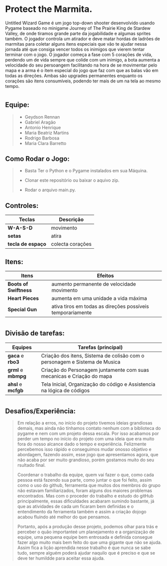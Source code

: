 # Protect the Marmita.

  Untitled Wizard Game é um jogo top-down shooter desenvolvido usando Pygame baseado no minigame Journey of The Prairie King de Stardew Valley, de onde tiramos grande parte da jogabilidade e algumas sprites também. O jogador controla um atirador e deve matar hordas de ladrões de marmitas para coletar alguns itens especiais que vão te ajudar nessa jornada até que consiga vencer todos os inimigos que vierem tentar terminar com o jogo.
  O jogador começa a fase com 5 corações de vida, perdendo um de vida sempre que colide com um inimigo, a bota aumenta a velocidade do seu persoangem facilitando na hora de se movimentar pelo mapa e a arma é o item especial do jogo que faz com que as balas vão em todas as direções. Ambas são upgrades permanentes enquanto os corações são itens consumíveis, podendo ter mais de um na tela ao mesmo tempo. 
#
## Equipe:
>- Geydson Rennan <grml>
>- Gabriel Aragão <gaca>
>- Antonio Henrique <ahsl>
>- Maria Beatriz Martins <mbmpg>
>- Rodrigo Barbosa <rbo3>
>- Maria Clara Barretto <mcfgb>

## Como Rodar o Jogo:
>- Basta Ter o Python e o Pygame instalados em sua Máquina.
>
> 
>- Clonar este repositório ou baixar o aquivo zip.
>
>- Rodar o arquivo main.py.

## Controles:
  |            Teclas              |          Descrição           |
  | ------------------------------ | -------------------------- |
  | **W-A-S-D** | movimento |
  | **setas** | atira |
  | **tecla de espaço** | colecta corações |
  
## Itens:
  |            Itens              |          Efeitos           |
  | ------------------------------ | -------------------------- |
  | **Boots of Swiftness** | aumento permanente de velocidade movimento |
  | **Heart Pieces** | aumenta em uma unidade a vida máxima |
  | **Special Gun** | ativa tiros em todas as direções possíveis temporariamente |
#

## Divisão de tarefas:

|      Equipes      |     Tarefas (principal)     |
| ------------------- | ------------------- |
|  **gaca** e  **rbo3**|  Criação dos itens, Sistema de colisão com o personagem e Sistema de Musica|
|  **grml** e **mbmpg** |  Criação do Personagem juntamente com suas mecanicas e Criação do mapa |
|  **ahsl** e **mcfgb** |  Tela Inicial, Organização do código e Assistencia na lógica de códigos |

  
  
  
  
  

  
  
  
  
#
## Desafios/Experiência:

> Em relação a erros, no início do projeto tivemos ideias grandiosas demais, mas ainda não tínhamos contato nenhum com a biblioteca do pygame e nem com um projeto dessa escala. Por isso acabamos por perder um tempo no início do projeto com uma ideia que era muito fora do nosso alcance dado o tempo e experiência. Felizmente percebemos isso rápido e conseguimos mudar onosso objetivo e abordagem, fazendo assim, esse jogo que apresentamos agora, que não acaba por ser muito grandioso, porém gostamos muito do seu rsultado final.
>
> Coordenar o trabalho da equipe, quem vai fazer o que, como cada pessoa está fazendo sua parte, como juntar o que foi feito, assim como o uso do github, ferramenta que muitos dos membros do grupo não estavam familiarizados, foram alguns dos maiores problemas encontrados. Mas com o proceder do trabalho e estudo do gitHub principalmente, essas dificuldades acabaram sumindo bastante, já que as atividades de cada um ficaram bem definidas e o entendimento da ferramenta também e assim a criação dojogo acabou fluindo até melhor do que pensamos.
>
>Portanto, após a produção desse projeto, podemos olhar para trás e perceber o quão importanteé um planejamento e a organização de equipe, uma pequena equipe bem entrosada e definida consegue fazer algo muito mais bem feito do que uma gigante que não se ajuda. Assim fica a lição aprendida nesse trabalho é que nunca se sabe tudo, sempre alguém poderá ajudar naquilo que é preciso e que se deve ter humildde para aceitar essa ajuda.
